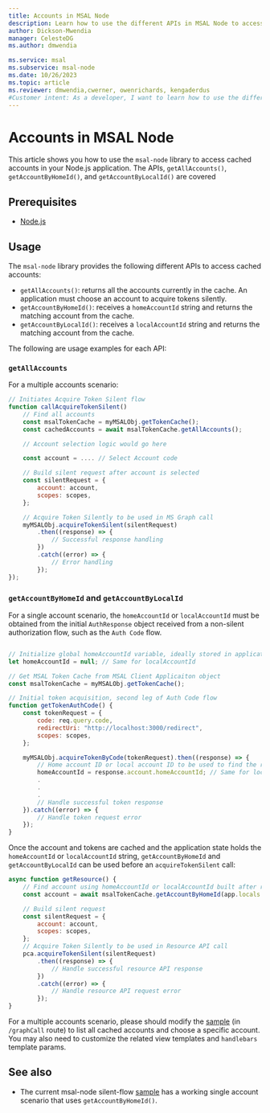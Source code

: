 ```yaml
---
title: Accounts in MSAL Node
description: Learn how to use the different APIs in MSAL Node to access cached accounts.
author: Dickson-Mwendia
manager: CelesteDG
ms.author: dmwendia

ms.service: msal
ms.subservice: msal-node
ms.date: 10/26/2023
ms.topic: article
ms.reviewer: dmwendia,cwerner, owenrichards, kengaderdus
#Customer intent: As a developer, I want to learn how to use the different APIs in MSAL Node to access cached accounts.
---
```


# Accounts in MSAL Node

This article shows you how to use the `msal-node` library to access cached accounts in your Node.js application. The APIs, `getAllAccounts()`, `getAccountByHomeId()`, and `getAccountByLocalId()` are covered 

## Prerequisites

- [Node.js](https://nodejs.org/en/download/)

## Usage

The `msal-node` library provides the following different APIs to access cached accounts:

* `getAllAccounts()`: returns all the accounts currently in the cache. An application must choose an account to acquire tokens silently.
* `getAccountByHomeId()`: receives a `homeAccountId` string and returns the matching account from the cache.
* `getAccountByLocalId()`: receives a `localAccountId` string and returns the matching account from the cache.

The following are usage examples for each API:

### `getAllAccounts`

For a multiple accounts scenario:

```javascript
// Initiates Acquire Token Silent flow
function callAcquireTokenSilent()
    // Find all accounts
    const msalTokenCache = myMSALObj.getTokenCache();
    const cachedAccounts = await msalTokenCache.getAllAccounts();

    // Account selection logic would go here

    const account = .... // Select Account code

    // Build silent request after account is selected
    const silentRequest = {
        account: account,
        scopes: scopes,
    };

    // Acquire Token Silently to be used in MS Graph call
    myMSALObj.acquireTokenSilent(silentRequest)
        .then((response) => {
            // Successful response handling
        })
        .catch((error) => {
            // Error handling
        });
});
```

### `getAccountByHomeId` and `getAccountByLocalId`

For a single account scenario, the `homeAccountId` or `localAccountId` must be obtained from the initial `AuthResponse` object received from a non-silent authorization flow, such as the `Auth Code` flow.

```javascript

// Initialize global homeAccountId variable, ideally stored in application state
let homeAccountId = null; // Same for localAccountId

// Get MSAL Token Cache from MSAL Client Applicaiton object
const msalTokenCache = myMSALObj.getTokenCache();

// Initial token acquisition, second leg of Auth Code flow
function getTokenAuthCode() {
    const tokenRequest = {
        code: req.query.code,
        redirectUri: "http://localhost:3000/redirect",
        scopes: scopes,
    };

    myMSALObj.acquireTokenByCode(tokenRequest).then((response) => {
        // Home account ID or local account ID to be used to find the right account before acquireTokenSilent
        homeAccountId = response.account.homeAccountId; // Same for localAccountId
        .
        .
        .
        // Handle successful token response
    }).catch((error) => {
        // Handle token request error
    });
}
```

Once the account and tokens are cached and the application state holds the `homeAccountId` or `localAccountId` string, `getAccountByHomeId` and `getAccountByLocalId` can be used before an `acquireTokenSilent` call:

```javascript
async function getResource() {
    // Find account using homeAccountId or localAccountId built after receiving auth code token response
    const account = await msalTokenCache.getAccountByHomeId(app.locals.homeAccountId); // alternativley: await msalTokenCache.getAccountByLocalId(localAccountId) if using localAccountId

    // Build silent request
    const silentRequest = {
        account: account,
        scopes: scopes,
    };
    // Acquire Token Silently to be used in Resource API call
    pca.acquireTokenSilent(silentRequest)
        .then((response) => {
            // Handle successful resource API response
        })
        .catch((error) => {
            // Handle resource API request error
        });
}
```

For a multiple accounts scenario, please should modify the [sample](https://github.com/AzureAD/microsoft-authentication-library-for-js/blob/dev/samples/msal-node-samples/silent-flow/index.js) (in `/graphCall` route) to list all cached accounts and choose a specific account. You may also need to customize the related view templates and `handlebars` template params.

## See also

* The current msal-node silent-flow [sample](https://github.com/AzureAD/microsoft-authentication-library-for-js/tree/dev/samples/msal-node-samples/silent-flow) has a working single account scenario that uses `getAccountByHomeId()`.

